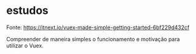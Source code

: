 # estudos

Fonte: https://itnext.io/vuex-made-simple-getting-started-6bf229d432cf

Compreender de maneira simples o funcionamento e motivação para utilizar o Vuex.
